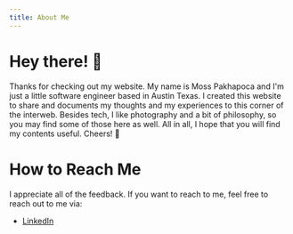 ```yaml
---
title: About Me
---
```

# Hey there! 👋 

Thanks for checking out my website. My name is Moss Pakhapoca and I'm just a little software engineer based in Austin Texas. I created this website to share and documents my thoughts and my experiences to this corner of the interweb. Besides tech, I like photography and a bit of philosophy, so you may find some of those here as well. All in all, I hope that you will find my contents useful. Cheers! 🍻

# How to Reach Me

I appreciate all of the feedback. If you want to reach to me, feel free to reach out to me via:

* [LinkedIn](www.linkedin.com/in/moss-pakhapoca-45415b173)